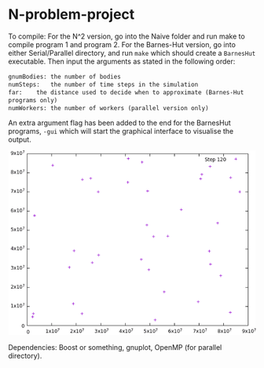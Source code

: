 # N-problem-project

To compile: For the N^2 version, go into the Naive folder and run make to compile program 1 and program 2. For the Barnes-Hut version, go into either Serial/Parallel directory, and run ```make``` which should create a ```BarnesHut``` executable. Then input the arguments as stated in the following order:

```
gnumBodies:	the number of bodies
numSteps:	the number of time steps in the simulation
far:	the distance used to decide when to approximate (Barnes-Hut programs only)
numWorkers:	the number of workers (parallel version only)
```

An extra argument flag has been added to the end for the BarnesHut programs, ```-gui``` which will start the graphical interface to visualise the output.

![](Animation.gif)

Dependencies: Boost or something, gnuplot, OpenMP (for parallel directory).
